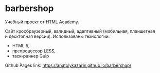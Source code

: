 # barbershop

Учебный проект от HTML Academy.

Сайт кросбраузерный, валидный, адаптивный (мобильная, планшетная и десктопная версии).
Использованы технологии:
- HTML 5, 
- препроцессор LESS,
- таск-раннер Gulp

Github Pages link: 
https://anatolykazarin.github.io/barbershop/
